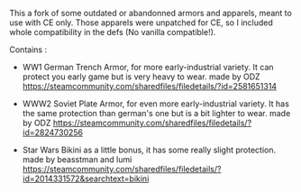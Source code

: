 This a fork of some outdated or abandonned armors and apparels, meant to use with CE only. Those apparels were unpatched for CE, so I included whole compatibility in the defs (No vanilla compatible!).

Contains :

- WW1 German Trench Armor, for more early-industrial variety. It can protect you early game but is very heavy to wear. 
 made by ODZ https://steamcommunity.com/sharedfiles/filedetails/?id=2581651314

- WWW2 Soviet Plate Armor, for even more early-industrial variety. It has the same protection than german's one but is a bit lighter to wear.
 made by ODZ https://steamcommunity.com/sharedfiles/filedetails/?id=2824730256

- Star Wars Bikini as a little bonus, it has some really slight protection.
made by beasstman and lumi
https://steamcommunity.com/sharedfiles/filedetails/?id=2014331572&searchtext=bikini
